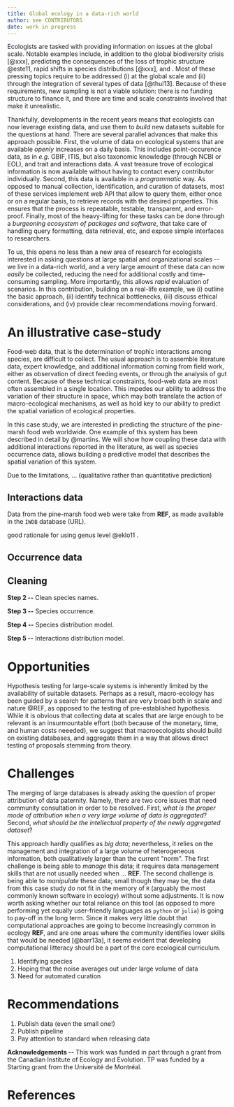 ```yaml
---
title: Global ecology in a data-rich world
author: see CONTRIBUTORS
date: work in progress
---
```


Ecologists are tasked with providing information on issues at the global scale.
Notable examples include, in addition to the global biodiversity crisis [@xxx],
predicting the consequences of the loss of trophic structure @este11, rapid
shifts in species distributions [@xxx], and <!-- TODO add a few -->. Most of
these pressing topics require to be addressed (i) at the global scale and (ii)
through the integration of several types of data [@thui13]. Because of these
requirements, new sampling is not a viable solution: there is no funding
structure to finance it, and there are time and scale constraints involved that
make it unrealistic.

Thankfully, developments in the recent years means that ecologists can now
leverage existing data, and use them to *build* new datasets suitable for the
questions at hand. There are several parallel advances that make this approach
possible. First, the volume of data on ecological systems that are available
*openly* increases on a daily basis. This includes point-occurence data, as in
*e.g.* GBIF, ITIS, but also taxonomic knowledge (through NCBI or EOL), and trait
and interactions data. A vast treasure trove of ecological information is now
available without having to contact every contributor individually. Second, this
data is available in a *programmatic* way. As opposed to manual collection,
identification, and curation of datasets, most of these services implement web
API that allow to query them, either once or on a regular basis, to retrieve
records with the desired properties. This ensures that the process is
repeatable, testable, transparent, and error-proof. Finally, most of the
heavy-lifting for these tasks can be done through a *burgeoning ecosystem of
packages and software*, that take care of handling query formatting, data
retrieval, etc, and expose simple interfaces to researchers.

To us, this opens no less than a new area of research for ecologists interested
in asking questions at large spatial and organizational scales -- we live in a
data-rich world, and a very large amount of these data can now *easily* be
collected, reducing the need for additional costly and time-consuming sampling.
More importantly, this allows *rapid* evaluation of scenarios. In this
contribution, building on a real-life example, we (i) outline the basic
approach, (ii) identify technical bottlenecks, (iii) discuss ethical
considerations, and (iv) provide clear recommendations moving forward.
<!--XXX meta-discourse is awful but we need to convince people -->

# An illustrative case-study

Food-web data, that is the determination of trophic interactions among species,
are difficult to collect. The usual approach is to assemble literature data,
expert knowledge, and additional information coming from field work, either as
observation of direct feeding events, or through the analysis of gut content.
Because of these technical constraints, food-web data are most often assembled
in a single location. This impedes our ability to address the variation of their
structure in space, which may both translate the action of macro-ecological
mechanisms, as well as hold key to our ability to predict the spatial variation
of ecological properties.

In this case study, we are interested in predicting the structure of the
pine-marsh food web worldwide. One example of this system has been described in
detail by @martins. We will show how coupling these data with additional
interactions reported in the literature, as well as species occurrence data,
allows building a predictive model that describes the spatial variation of this
system.

Due to the limitations, ... (qualitative rather than quantitative prediction)

## Interactions data

Data from the pine-marsh food web were take from **REF**, as made available in
the `IWDB` database (URL).

good rationale for using genus level @eklo11 .

## Occurrence data

## Cleaning

**Step 2 --** Clean species names.

**Step 3 --** Species occurrence.

**Step 4 --** Species distribution model.

**Step 5 --** Interactions distribution model.

# Opportunities

<!-- FIXME this paragraph doesn't fit anywhere (yet) -->
Hypothesis testing for large-scale systems is inherently limited by the
availability of suitable datasets. Perhaps as a result, macro-ecology has been
guided by a search for patterns that are very broad both in  scale and nature
@REF, as opposed to the testing of pre-established hypothesis. While it is
obvious that collecting data at scales that are large enough to be relevant is
an insurmountable effort (both because of the monetary, time, and human costs
neeeded), we suggest that macroecologists should build on existing databases,
and aggregate them in a way that allows direct testing of proposals stemming
from theory.

# Challenges

<!-- XXX Attribution stacking -->
The merging of large databases is already asking the question of proper
attribution of data paternity. Namely, there are two core issues that need
community consultation in order to be resolved. First, *what is the proper mode
of attribution when a very large volume of data is aggregated*? Second, *what
should be the intellectual property of the newly aggregated dataset*?

<!-- XXX Computational issues -->

This approach hardly qualifies as *big data*; nevertheless, it relies on the
management and integration of a large volume of heterogeneous information, both
qualitatively larger than the current "norm". The first challenge is being able
to *manage* this data; it requires data management skills that are not usually
needed when ... **REF**. The second challenge is being able to *manipulate*
these data; small though they may be, the data from this case study do not fit
in the memory of `R` (arguably the most commonly known software in ecology)
without some adjustments. It is now worth asking whether our total reliance on
this tool (as opposed to more performing yet equally user-friendly languages as
`python` or `julia`) is going to pay-off in the long term. Since it makes very
little doubt that computational approaches are going to become increasingly
common in ecology **REF**, and are one areas where the community identifies
lower skills that would be needed [@barr13a], it seems evident that developing
computational litteracy should be a part of the core ecological curriculum.

<!-- XXX Homogeneous identification -->
1. Identifying species
2. Hoping that the noise averages out under large volume of data
3. Need for automated curation

# Recommendations

1. Publish data (even the small one!)
2. Publish pipeline
3. Pay attention to standard when releasing data

**Acknowledgements --** This work was funded in part through a grant from the
Canadian Institute of Ecology and Evolution. TP was funded by a Starting grant
from the Université de Montréal.

# References
